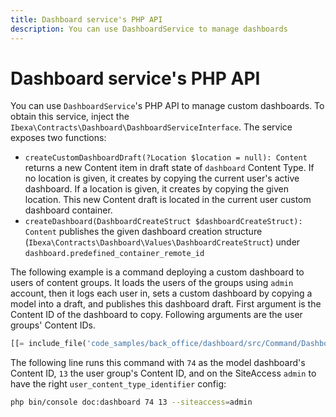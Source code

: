 ```yaml
---
title: Dashboard service's PHP API
description: You can use DashboardService to manage dashboards
---
```


# Dashboard service's PHP API

You can use `DashboardService`'s PHP API to manage custom dashboards.
To obtain this service, inject the `Ibexa\Contracts\Dashboard\DashboardServiceInterface`.
The service exposes two functions:

- `createCustomDashboardDraft(?Location $location = null): Content`
  returns a new Content item in draft state of `dashboard` Content Type.
  If no location is given, it creates by copying the current user's active dashboard.
  If a location is given, it creates by copying the given location.
  This new Content draft is located in the current user custom dashboard container.
- `createDashboard(DashboardCreateStruct $dashboardCreateStruct): Content` publishes the given
  dashboard creation structure (`Ibexa\Contracts\Dashboard\Values\DashboardCreateStruct`)
  under `dashboard.predefined_container_remote_id`

The following example is a command deploying a custom dashboard to users of content groups.
It loads the users of the groups using `admin` account,
then it logs each user in,
sets a custom dashboard by copying a model into a draft,
and publishes this dashboard draft.
First argument is the Content ID of the dashboard to copy.
Following arguments are the user groups' Content IDs.

``` php hl_lines="69"
[[= include_file('code_samples/back_office/dashboard/src/Command/DashboardCommand.php') =]]
```

The following line runs this command with `74` as the model dashboard's Content ID, `13` the user group's Content ID, and on the SiteAccess `admin` to have the right `user_content_type_identifier` config:

```bash
php bin/console doc:dashboard 74 13 --siteaccess=admin
```
